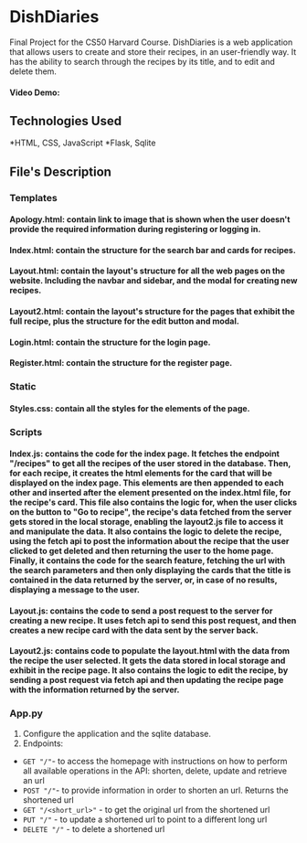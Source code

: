 # DishDiaries
Final Project for the CS50 Harvard Course.
DishDiaries is a web application that allows users to create and store their recipes, in an user-friendly way. It has the ability to search through the recipes by its title, and to edit and delete them.
#### Video Demo:  <URL HERE>
## Technologies Used
*HTML, CSS, JavaScript
*Flask, Sqlite
## File's Description
### Templates
#### Apology.html: contain link to image that is shown when the user doesn't provide the required information during registering or logging in.
#### Index.html: contain the structure for the search bar and cards for recipes.
#### Layout.html: contain the layout's structure for all the web pages on the website. Including the navbar and sidebar, and the modal for creating new recipes.
#### Layout2.html: contain the layout's structure for the pages that exhibit the full recipe, plus the structure for the edit button and modal.
#### Login.html: contain the structure for the login page.
#### Register.html: contain the structure for the register page.
### Static
#### Styles.css: contain all the styles for the elements of the page.
### Scripts
#### Index.js: contains the code for the index page. It fetches the endpoint "/recipes" to get all the recipes of the user stored in the database. Then, for each recipe, it creates the html elements for the card that will be displayed on the index page. This elements are then appended to each other and inserted after the element presented on the index.html file, for the recipe's card. This file also contains the logic for, when the user clicks on the button to "Go to recipe", the recipe's data fetched from the server gets stored in the local storage, enabling the layout2.js file to access it and manipulate the data. It also contains the logic to delete the recipe, using the fetch api to post the information about the recipe that the user clicked to get deleted and then returning the user to the home page. Finally, it contains the code for the search feature, fetching the url with the search parameters and then only displaying the cards that the title is contained in the data returned by the server, or, in case of no results, displaying a message to the user.
#### Layout.js: contains the code to send a post request to the server for creating a new recipe. It uses fetch api to send this post request, and then creates a new recipe card with the data sent by the server back.
#### Layout2.js: contains code to populate the layout.html with the data from the recipe the user selected. It gets the data stored in local storage and exhibit in the recipe page. It also contains the logic to edit the recipe, by sending a post request via fetch api and then updating the recipe page with the information returned by the server. 
### App.py
1. Configure the application and the sqlite database.
2. Endpoints:

- `GET "/"`- to access the homepage with instructions on how to perform all available operations in the API: shorten, delete,
update and retrieve an url
- `POST "/"`- to provide information in order to shorten an url. Returns the shortened url
- `GET "/<short_url>"` - to get the original url from the shortened url
- `PUT "/"` - to update a shortened url to point to a different long url
- `DELETE "/"` - to delete a shortened url

